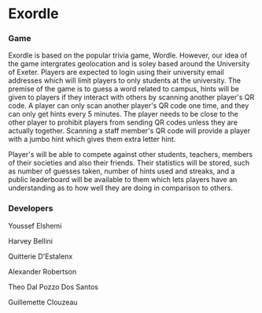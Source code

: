 
# Exordle

### Game

Exordle is based on the popular trivia game, Wordle. However, our idea of the game intergrates geolocation and is soley based around the University of Exeter. Players are expected to login using their university email addresses which will limit players to only students at the university. The premise of the game is to guess a word related to campus, hints will be given to players if they interact with others by scanning another player's QR code. A player can only scan another player's QR code one time, and they can only get hints every 5 minutes. The player needs to be close to the other player to prohibit players from sending QR codes unless they are actually together. Scanning a staff member's QR code will provide a player with a jumbo hint which gives them extra letter hint.

Player's will be able to compete against other students, teachers, members of their societies and also their friends. Their statistics will be stored, such as number of guesses taken, number of hints used and streaks, and a public leaderboard will be available to them which lets players have an understanding as to how well they are doing in comparison to others.


### Developers

Youssef Elshemi

Harvey Bellini

Quitterie D'Estalenx

Alexander Robertson

Theo Dal Pozzo Dos Santos

Guillemette Clouzeau 